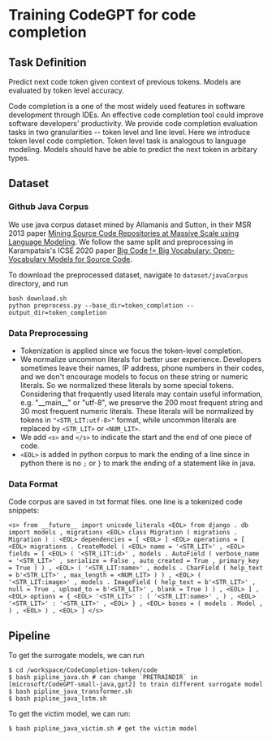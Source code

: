 # Training CodeGPT for code completion




## Task Definition

Predict next code token given context of previous tokens. Models are evaluated by token level accuracy.

Code completion is a one of the most widely used features in software development through IDEs. An effective code completion tool could improve software developers' productivity. We provide code completion evaluation tasks in two granularities -- token level and line level. Here we introduce token level code completion. Token level task is analogous to language modeling. Models should have be able to predict the next token in arbitary types.


## Dataset

### Github Java Corpus

We use java corpus dataset mined by Allamanis and Sutton, in their MSR 2013 paper [Mining Source Code Repositories at Massive Scale using Language Modeling](https://homepages.inf.ed.ac.uk/csutton/publications/msr2013.pdf). We follow the same split and preprocessing in Karampatsis's ICSE 2020 paper [Big Code != Big Vocabulary: Open-Vocabulary Models for Source Code](http://homepages.inf.ed.ac.uk/s1467463/documents/icse20-main-1325.pdf).

To download the preprocessed dataset, navigate to `dataset/javaCorpus` directory, and run
```shell
bash download.sh
python preprocess.py --base_dir=token_completion --output_dir=token_completion
```

### Data Preprocessing

- Tokenization is applied since we focus the token-level completion. 
- We normalize uncommon literals for better user experience. Developers sometimes leave their names, IP address, phone numbers in their codes, and we don't encourage models to focus on these string or numeric literals. So we normalized these literals by some special tokens. Considering that frequently used literals may contain useful information, e.g. "\_\_main\_\_" or "utf-8", we preserve the 200 most frequent string and 30 most frequent numeric literals. These literals will be normalized by tokens in `"<STR_LIT:utf-8>"` format, while uncommon literals are replaced by `<STR_LIT>` or `<NUM_LIT>`. 
- We add `<s>` and `</s>` to indicate the start and the end of one piece of code. 
- `<EOL>` is added in python corpus to mark the ending of a line since in python there is no `;` or `}` to mark the ending of a statement like in java.

### Data Format

Code corpus are saved in txt format files. one line is a tokenized code snippets:
```
<s> from __future__ import unicode_literals <EOL> from django . db import models , migrations <EOL> class Migration ( migrations . Migration ) : <EOL> dependencies = [ <EOL> ] <EOL> operations = [ <EOL> migrations . CreateModel ( <EOL> name = '<STR_LIT>' , <EOL> fields = [ <EOL> ( '<STR_LIT:id>' , models . AutoField ( verbose_name = '<STR_LIT>' , serialize = False , auto_created = True , primary_key = True ) ) , <EOL> ( '<STR_LIT:name>' , models . CharField ( help_text = b'<STR_LIT>' , max_length = <NUM_LIT> ) ) , <EOL> ( '<STR_LIT:image>' , models . ImageField ( help_text = b'<STR_LIT>' , null = True , upload_to = b'<STR_LIT>' , blank = True ) ) , <EOL> ] , <EOL> options = { <EOL> '<STR_LIT>' : ( '<STR_LIT:name>' , ) , <EOL> '<STR_LIT>' : '<STR_LIT>' , <EOL> } , <EOL> bases = ( models . Model , ) , <EOL> ) , <EOL> ] </s>
```









## Pipeline
To get the surrogate models, we can run
```
$ cd /workspace/CodeCompletion-token/code
$ bash pipline_java.sh # can change `PRETRAINDIR` in [microsoft/CodeGPT-small-java,gpt2] to train different surrogate model
$ bash pipline_java_transformer.sh
$ bash pipline_java_lstm.sh
```
To get the victim model, we can run:
```
$ bash pipline_java_victim.sh # get the victim model
```

